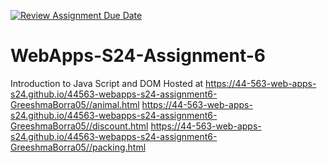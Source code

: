[![Review Assignment Due Date](https://classroom.github.com/assets/deadline-readme-button-24ddc0f5d75046c5622901739e7c5dd533143b0c8e959d652212380cedb1ea36.svg)](https://classroom.github.com/a/1Z6dGCon)
# WebApps-S24-Assignment-6
Introduction to Java Script and DOM
 Hosted at https://44-563-web-apps-s24.github.io/44563-webapps-s24-assignment6-GreeshmaBorra05//animal.html https://44-563-web-apps-s24.github.io/44563-webapps-s24-assignment6-GreeshmaBorra05//discount.html https://44-563-web-apps-s24.github.io/44563-webapps-s24-assignment6-GreeshmaBorra05//packing.html